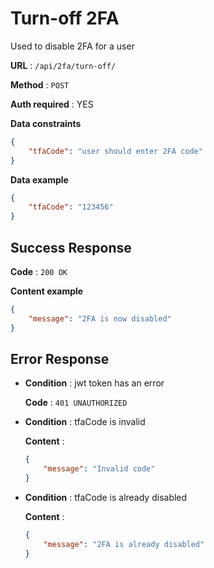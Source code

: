 # Turn-off 2FA

Used to disable 2FA for a user

**URL** : `/api/2fa/turn-off/`

**Method** : `POST`

**Auth required** : YES

**Data constraints**

```json
{
    "tfaCode": "user should enter 2FA code"
}
```

**Data example**

```json
{
    "tfaCode": "123456"
}
```

## Success Response

**Code** : `200 OK`

**Content example**

```json
{
    "message": "2FA is now disabled"
}
```

## Error Response

* **Condition** : jwt token has an error

    **Code** : `401 UNAUTHORIZED`

* **Condition** : tfaCode is invalid

    **Content** :

    ```json
    {
        "message": "Invalid code"
    }
    ```
* **Condition** : tfaCode is already disabled

    **Content** :

    ```json
    {
        "message": "2FA is already disabled"
    }
    ```
